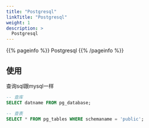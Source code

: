 ```yaml
---
title: "Postgresql"
linkTitle: "Postgresql"
weight: 1
description: >
  Postgresql
---
```


{{% pageinfo %}}
Postgresql
{{% /pageinfo %}}

##  使用
查询sql跟mysql一样

```sql
-- 查库
SELECT datname FROM pg_database;

-- 查表
SELECT * FROM pg_tables WHERE schemaname = 'public';
```
